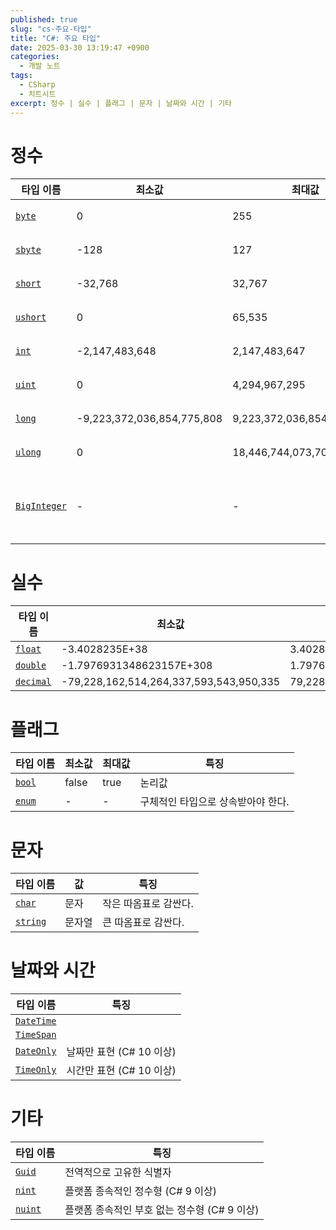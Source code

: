 ```yaml
---
published: true
slug: "cs-주요-타입"
title: "C#: 주요 타입"
date: 2025-03-30 13:19:47 +0900
categories:
  - 개발 노트
tags:
  - CSharp
  - 치트시트
excerpt: 정수 | 실수 | 플래그 | 문자 | 날짜와 시간 | 기타
---
```

# 정수

| 타입 이름 | 최소값 | 최대값 | 특징 |
|---|---|---|---|
| [`byte`][ref-byte] | 0 | 255 | 부호 없는 8비트 정수 |
| [`sbyte`][ref-sbyte] | -128 | 127 | 부호 있는 8비트 정수 |
| [`short`][ref-short] | -32,768 | 32,767 | 부호 있는 16비트 정수 |
| [`ushort`][ref-ushort] | 0 | 65,535 | 부호 없는 16비트 정수 |
| [`int`][ref-int] | -2,147,483,648 | 2,147,483,647 | 부호 있는 32비트 정수 |
| [`uint`][ref-uint] | 0 | 4,294,967,295 | 부호 없는 32비트 정수 |
| [`long`][ref-long] | -9,223,372,036,854,775,808 | 9,223,372,036,854,775,807 | 부호 있는 64비트 정수 |
| [`ulong`][ref-ulong] | 0 | 18,446,744,073,709,551,615 | 부호 없는 64비트 정수 |
| [`BigInteger`][ref-biginteger] | - | - | 최소·최대값이 없는 큰 정수<br />`System.Numerics` 이름공간에 정의됨. |

[ref-byte]: https://learn.microsoft.com/en-us/dotnet/api/system.byte
[ref-sbyte]: https://learn.microsoft.com/en-us/dotnet/api/system.sbyte
[ref-short]: https://learn.microsoft.com/en-us/dotnet/api/system.int16
[ref-ushort]: https://learn.microsoft.com/en-us/dotnet/api/system.uint16
[ref-int]: https://learn.microsoft.com/en-us/dotnet/api/system.int32
[ref-uint]: https://learn.microsoft.com/en-us/dotnet/api/system.uint32
[ref-long]: https://learn.microsoft.com/en-us/dotnet/api/system.int64
[ref-ulong]: https://learn.microsoft.com/en-us/dotnet/api/system.uint64
[ref-biginteger]: https://learn.microsoft.com/en-us/dotnet/api/system.numerics.biginteger

# 실수

| 타입 이름 | 최소값 | 최대값 | 특징 |
|---|---|---|---|
| [`float`][ref-float] | -3.4028235E+38 | 3.4028235E+38 | |
| [`double`][ref-double] | -1.7976931348623157E+308 | 1.7976931348623157E+308 | |
| [`decimal`][ref-decimal] | -79,228,162,514,264,337,593,543,950,335 | 79,228,162,514,264,337,593,543,950,335 | |

[ref-float]: https://learn.microsoft.com/en-us/dotnet/api/system.single
[ref-double]: https://learn.microsoft.com/en-us/dotnet/api/system.double
[ref-decimal]: https://learn.microsoft.com/en-us/dotnet/api/system.decimal

# 플래그

| 타입 이름 | 최소값 | 최대값 | 특징 |
|---|---|---|---|
| [`bool`][ref-bool] | false | true | 논리값 |
| [`enum`][ref-enum] | - | - | 구체적인 타입으로 상속받아야 한다. |

[ref-bool]: https://learn.microsoft.com/en-us/dotnet/api/system.boolean
[ref-enum]: https://learn.microsoft.com/en-us/dotnet/csharp/language-reference/builtin-types/enum

# 문자

| 타입 이름 | 값 | 특징 |
|---|---|---|
| [`char`][ref-char] | 문자 | 작은 따옴표로 감싼다. |
| [`string`][ref-string] | 문자열 | 큰 따옴표로 감싼다. |

[ref-char]: https://learn.microsoft.com/en-us/dotnet/api/system.char
[ref-string]: https://learn.microsoft.com/en-us/dotnet/api/system.string

# 날짜와 시간

| 타입 이름 | 특징 |
|---|---|
| [`DateTime`][ref-DateTime] |  |
| [`TimeSpan`][ref-TimeSpan] |  |
| [`DateOnly`][ref-dateonly] | 날짜만 표현 (C# 10 이상) |
| [`TimeOnly`][ref-timeonly] | 시간만 표현 (C# 10 이상) |

[ref-datetime]: https://learn.microsoft.com/en-us/dotnet/api/system.datetime
[ref-timespan]: https://learn.microsoft.com/en-us/dotnet/api/system.timespan
[ref-dateonly]: https://learn.microsoft.com/en-us/dotnet/api/system.dateonly
[ref-timeonly]: https://learn.microsoft.com/en-us/dotnet/api/system.timeonly

# 기타

| 타입 이름 | 특징 |
|---|---|
| [`Guid`][ref-guid] | 전역적으로 고유한 식별자 |
| [`nint`][ref-nint] | 플랫폼 종속적인 정수형 (C# 9 이상) |
| [`nuint`][ref-nuint] | 플랫폼 종속적인 부호 없는 정수형 (C# 9 이상) |

[ref-guid]: https://learn.microsoft.com/en-us/dotnet/api/system.guid
[ref-nint]: https://learn.microsoft.com/en-us/dotnet/api/system.nint
[ref-nuint]: https://learn.microsoft.com/en-us/dotnet/api/system.nuint

